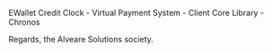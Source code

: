 EWallet Credit Clock - Virtual Payment System -
Client Core Library - Chronos

Regards, the Alveare Solutions society.
